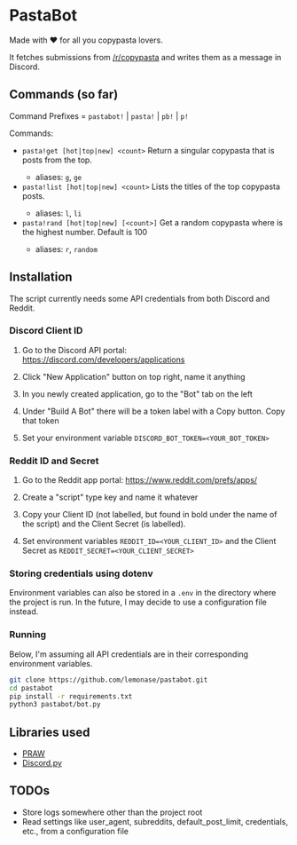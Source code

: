 # PastaBot

Made with ♥ for all you copypasta lovers.

It fetches submissions from [/r/copypasta](https://reddit.com/r/copypasta) and writes them as a message in Discord.

## Commands (so far)

Command Prefixes = `pastabot!` | `pasta!` | `pb!` | `p!`

Commands:

- `pasta!get [hot|top|new] <count>`
  Return a singular copypasta that is <count> posts from the top.
  - aliases: `g`, `ge`
- `pasta!list [hot|top|new] <count>`
  Lists the titles of the top <count> copypasta posts.
  - aliases: `l`, `li`
- `pasta!rand [hot|top|new] [<count>]`
  Get a random copypasta where <count> is the highest number. Default is 100
  - aliases: `r`, `random`

## Installation

The script currently needs some API credentials from both Discord and Reddit.

### Discord Client ID

1. Go to the Discord API portal:
   https://discord.com/developers/applications

2. Click "New Application" button on top right, name it anything

3. In you newly created application, go to the "Bot" tab on the left

4. Under "Build A Bot" there will be a token label with a Copy button.
   Copy that token

5. Set your environment variable `DISCORD_BOT_TOKEN=<YOUR_BOT_TOKEN>`

### Reddit ID and Secret

1. Go to the Reddit app portal:
   https://www.reddit.com/prefs/apps/

2. Create a "script" type key and name it whatever

3. Copy your Client ID (not labelled, but found in bold under the name of the script)
   and the Client Secret (is labelled).

4. Set environment variables `REDDIT_ID=<YOUR_CLIENT_ID>`
   and the Client Secret as `REDDIT_SECRET=<YOUR_CLIENT_SECRET>`

### Storing credentials using dotenv

Environment variables can also be stored in a `.env` in the directory where the
project is run. In the future, I may decide to use a configuration file instead.

### Running

Below, I'm assuming all API credentials are in their corresponding
environment variables.

```sh
git clone https://github.com/lemonase/pastabot.git
cd pastabot
pip install -r requirements.txt
python3 pastabot/bot.py
```

## Libraries used

- [PRAW](https://github.com/praw-dev/praw)
- [Discord.py](https://github.com/Rapptz/discord.py)

## TODOs

- Store logs somewhere other than the project root
- Read settings like user_agent, subreddits, default_post_limit, credentials, etc., from a configuration file
